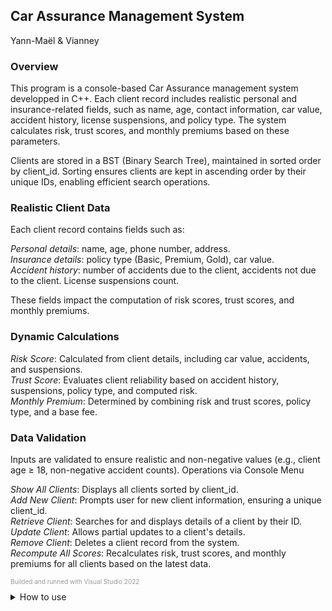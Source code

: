 ## Car Assurance Management System
Yann-Maël & Vianney

### Overview

This program is a console-based Car Assurance management system developped in C++. Each client record includes realistic personal and insurance-related fields, such as name, age, contact information, car value, accident history, license suspensions, and policy type. The system calculates risk, trust scores, and monthly premiums based on these parameters.

Clients are stored in a BST (Binary Search Tree), maintained in sorted order by client_id.
Sorting ensures clients are kept in ascending order by their unique IDs, enabling efficient search operations.

### Realistic Client Data

Each client record contains fields such as:

*Personal details*: name, age, phone number, address.<br>
*Insurance details*: policy type (Basic, Premium, Gold), car value. <br>
*Accident history*: number of accidents due to the client, accidents not due to the client.
License suspensions count.<br>

These fields impact the computation of risk scores, trust scores, and monthly premiums.

### Dynamic Calculations

*Risk Score*: Calculated from client details, including car value, accidents, and suspensions.<br>
*Trust Score*: Evaluates client reliability based on accident history, suspensions, policy type, and computed risk.<br>
*Monthly Premium*: Determined by combining risk and trust scores, policy type, and a base fee.<br>

### Data Validation

Inputs are validated to ensure realistic and non-negative values (e.g., client age ≥ 18, non-negative accident counts).
Operations via Console Menu

*Show All Clients*: Displays all clients sorted by client_id.<br>
*Add New Client*: Prompts user for new client information, ensuring a unique client_id.<br>
*Retrieve Client*: Searches for and displays details of a client by their ID.<br>
*Update Client*: Allows partial updates to a client's details.<br>
*Remove Client*: Deletes a client record from the system.<br>
*Recompute All Scores*: Recalculates risk, trust scores, and monthly premiums for all clients based on the latest data.<br>
<p style="color: #999; font-size: 10px">Builded and runned with Visual Studio 2022</p>

<details>
  <summary>How to use</summary>

    Clone or Download the Repository
    Ensure you have the following files in a single folder:

    incl.h
    struct.cpp
    main.cpp
    Create a New Console Application Project

    Open Visual Studio 2022.
    Select File > New > Project....
    Choose Console App under the C++ section and click Next.
    Name your project and choose a location, then click Create.
    Add Existing Files to the Project

    In the Solution Explorer, right-click on the project name.
    Choose Add > Existing Item....
    Navigate to the folder containing the downloaded files.
    Select incl.h, struct.cpp, and main.cpp, then click Add.
    Verify Project Settings

    Ensure that all three files (incl.h, struct.cpp, and main.cpp) are visible under the project in the Solution Explorer.
    Confirm that the project uses at least the C++11 standard (which is generally the default for Visual Studio 2022).
    Build the Project

    Click on Build > Build Solution in the menu bar, or press Ctrl+Shift+B.
    Check the Output window for any compilation errors. All files should compile without errors.
    Run the Application

    After a successful build, run the program by selecting Debug > Start Without Debugging from the menu, or by pressing Ctrl+F5.
    A console window should appear displaying the menu for the Car Assurance Management System.
    Interact with the System

    Use the console menu to add, retrieve, update, or remove clients, as well as to display all clients or recompute scores.
    Follow the on-screen prompts to enter the required information.
    Formulas and Calculations
    Risk Score: Factors in car value, driver's age, at-fault accidents, license suspensions, and other risk influencers.
    Trust Score: Rewards not-at-fault accidents, penalizes at-fault accidents and suspensions, adjusts for policy type, and reduces by half the risk score.
    Monthly Premium: Starts with a base fee, increases with higher risk, provides discounts for higher trust scores, and adjusts based on policy type.
    Note: The formulas used for computation are examples!

</details> 